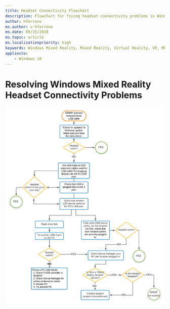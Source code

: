 ```yaml
---
title: Headset Connectivity Flowchart
description: Flowchart for fixing headset connectivity problems in Windows Mixed Reality headsets.
author: hferrone
ms.author: v-hferrone
ms.date: 09/15/2020
ms.topic: article
ms.localizationpriority: high
keywords: Windows Mixed Reality, Mixed Reality, Virtual Reality, VR, MR, flowchart, black screen, display, connectivity
appliesto:
    - Windows 10
---
```


# Resolving Windows Mixed Reality Headset Connectivity Problems

<img src="images/Flowchart_HMDConnectiivityV2.png" width="800">
